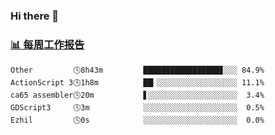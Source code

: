 ### Hi there 👋

<!-- waka-box start -->
### <a href="https://gist.github.com/b3f90cfdb958d2401b019f821c34c859" target="_blank">📊 每周工作报告</a>
```text
Other         🕓8h43m         █████████████████▊░░░ 84.9%
ActionScript 3🕓1h8m          ██▎░░░░░░░░░░░░░░░░░░ 11.1%
ca65 assembler🕓20m           ▋░░░░░░░░░░░░░░░░░░░░  3.4%
GDScript3     🕓3m            ░░░░░░░░░░░░░░░░░░░░░  0.5%
Ezhil         🕓0s            ░░░░░░░░░░░░░░░░░░░░░  0.0%
```
<!-- waka-box end -->

<!--
**yiningv/yiningv** is a ✨ _special_ ✨ repository because its `README.md` (this file) appears on your GitHub profile.
Here are some ideas to get you started:
- 🔭 I’m currently working on ...
- 🌱 I’m currently learning ...
- 👯 I’m looking to collaborate on ...
- 🤔 I’m looking for help with ...
- 💬 Ask me about ...
- 📫 How to reach me: ...
- 😄 Pronouns: ...
- ⚡ Fun fact: ...
-->
